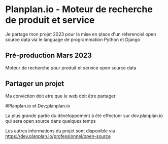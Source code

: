 <h1>Planplan.io - Moteur de recherche de produit et service</h1>

<p>Je partage mon projet 2023 pour la mise en place d'un réferenciel open source data via le language de programmation Python et Django</p>

<h2>Pré-production Mars 2023</h2>
<p>Moteur de recherche pour produit et service open source data</p>

<h2>Partager un projet</h2>
<p>Ma conviction doit etre que le web doit être partager</p>

#Planplan.io et Dev;planplan.io
<p>La plus grande partie du dévéloppement à été effectuer sur dev.planplan.io qui sera open source dans quelques temps</p>

<p>Les autres informations du projet sont disponible via <a href="https://dev.planplan.io/professionnel/open-source">https://dev.planplan.io/professionnel/open-source</a></p>
